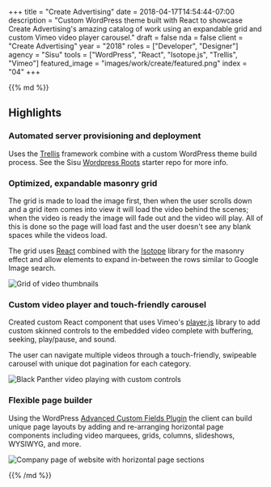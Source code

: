 +++
title = "Create Advertising"
date = 2018-04-17T14:54:44-07:00
description = "Custom WordPress theme built with React to showcase Create Advertising's amazing catalog of work using an expandable grid and custom Vimeo video player carousel."
draft = false
nda = false
client = "Create Advertising"
year = "2018"
roles = ["Developer", "Designer"]
agency = "Sisu"
tools = ["WordPress", "React", "Isotope.js", "Trellis", "Vimeo"]
featured_image = "images/work/create/featured.png"
index = "04"
+++

<div class="markdown article__column">
{{% md %}}

## Highlights

### Automated server provisioning and deployment

Uses the [Trellis](https://roots.io/trellis/) framework combine with a custom WordPress theme build process. See the Sisu [Wordpress Roots](https://github.com/UncleSisu/wordpress-roots) starter repo for more info.

### Optimized, expandable masonry grid

The grid is made to load the image first, then when the user scrolls down and a grid item comes into view it will load the video behind the scenes; when the video is ready the image will fade out and the video will play. All of this is done so the page will load fast and the user doesn't see any blank spaces while the videos load.

The grid uses [React](https://reactjs.org/) combined with the [Isotope](https://isotope.metafizzy.co/) library for the masonry effect and allow elements to expand in-between the rows similar to Google Image search.

![Grid of video thumbnails](/images/work/create/grid.jpg)

### Custom video player and touch-friendly carousel

Created custom React component that uses Vimeo's [player.js](https://github.com/vimeo/player.js/) library to add custom skinned controls to the embedded video complete with buffering, seeking, play/pause, and sound.

The user can navigate multiple videos through a touch-friendly, swipeable carousel with unique dot pagination for each category.

![Black Panther video playing with custom controls](/images/work/create/video-player.jpg)

### Flexible page builder

Using the WordPress [Advanced Custom Fields Plugin](https://www.advancedcustomfields.com/) the client can build unique page layouts by adding and re-arranging horizontal page components including video marquees, grids, columns, slideshows, WYSIWYG, and more.

![Company page of website with horizontal page sections](/images/work/create/company.jpg)

{{% /md %}}
</div>
